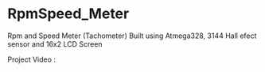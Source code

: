 # RpmSpeed_Meter
Rpm and Speed Meter (Tachometer)
Built using Atmega328, 3144 Hall efect sensor and 16x2 LCD Screen

Project Video : 
